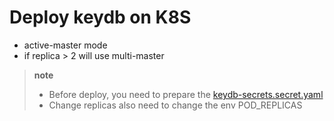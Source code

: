 # Deploy keydb on K8S

- active-master mode
- if replica > 2 will use multi-master

> **note**
> * Before deploy, you need to prepare the [keydb-secrets.secret.yaml](./keydb-secrets.secret.yaml)
> * Change replicas also need to change the env POD_REPLICAS
